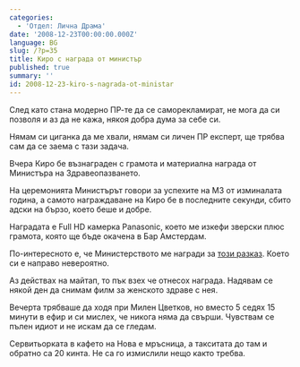 ```yaml
---
categories:
  - 'Отдел: Лична Драма'
date: '2008-12-23T00:00:00.000Z'
language: BG
slug: /?p=35
title: Киро с награда от министър
published: true
summary: ''
id: 2008-12-23-kiro-s-nagrada-ot-ministar
---
```


След като стана модерно ПР-те да се саморекламират, не мога да си позволя и аз да не кажа, някоя добра дума за себе си.


Нямам си циганка да ме хвали, нямам си личен ПР експерт, ще трябва сам да се заема с тази задача.


Вчера Киро бе възнаграден с грамота и материална награда от Министъра на Здравеопазването.


На церемонията Министърът говори за успехите на МЗ от изминалата година, а самото награждаване на Киро бе в последните секунди, сбито адски на бързо, което беше и добре.


Наградата е Full HD камерка Panasonic, което ме изкефи зверски плюс грамота, която ще бъде окачена в Бар Амстердам.


По-интересното е, че Министерството ме награди за [този разказ](http://kiro.bg/2008/12/blog-post_22.html). Което си е направо невероятно.


Аз действах на майтап, то пък взех че отнесох награда. Надявам се някой ден да снимам филм за женското здраве с нея.


Вечерта трябваше да ходя при Милен Цветков, но вместо 5 седях 15 минути в ефир и си мислех, че никога няма да свърши. Чувствам се пълен идиот и не искам да се гледам.


Сервитьорката в кафето на Нова е мръсница, а такситата до там и обратно са 20 кинта. Не са го измислили нещо както требва.
